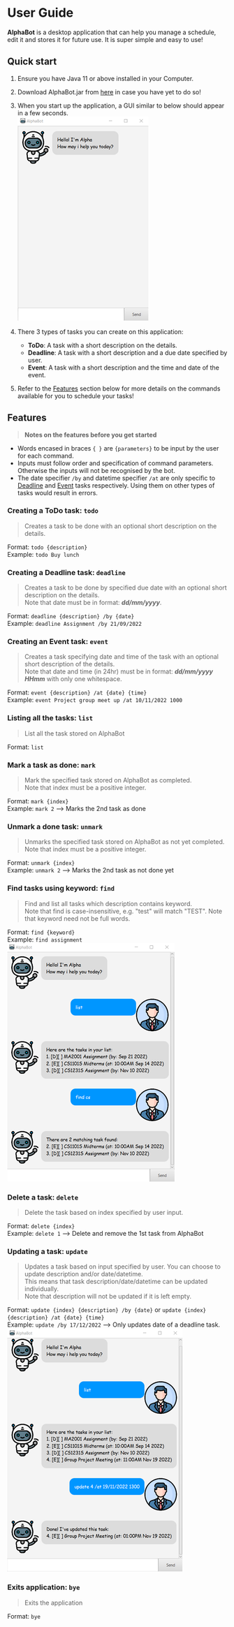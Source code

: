 # User Guide

**AlphaBot** is a desktop application that can help you manage a schedule, edit it and stores it for future use. It is super simple and easy to use!

## Quick start

1. Ensure you have Java 11 or above installed in your Computer.

2. Download AlphaBot.jar from [here](https://github.com/L1uY1jun/ip/releases/tag/A-Release) in case you have yet to do so!

3. When you start up the application, a GUI similar to below should appear in a few seconds. <br>
  ![Ui](images/initialUi.png)

4. There 3 types of tasks you can create on this application:
   * **ToDo**: A task with a short description on the details.
   * **Deadline**: A task with a short description and a due date specified by user.
   * **Event**: A task with a short description and the time and date of the event.

5. Refer to the [Features](#features) section below for more details on the commands available for you to schedule your tasks!

## Features
> **Notes on the features before you get started**
* Words encased in braces `{ }` are `{parameters}` to be input by the user for each command.
* Inputs must follow order and specification of command parameters. <br> Otherwise the inputs will not be recognised by the bot.
* The date specifier `/by` and datetime specifier `/at` are only specific to [Deadline](#creating-a-deadline-task-deadline) and [Event](#creating-an-event-task-event) tasks respectively. Using them on other types of tasks would result in errors.

### Creating a ToDo task: `todo`
> Creates a task to be done with an optional short description on the details.

Format: `todo {description}`<br>
Example: `todo Buy lunch`

### Creating a Deadline task: `deadline`
> Creates a task to be done by specified due date with an optional short description on the details. <br>
> Note that date must be in format: ***dd/mm/yyyy***.

Format: `deadline {description} /by {date}` <br>
Example: `deadline Assignment /by 21/09/2022`

### Creating an Event task: `event`
> Creates a task specifying date and time of the task with an optional short description of the details. <br>
> Note that date and time (in 24hr) must be in format: ***dd/mm/yyyy HHmm*** with only one whitespace.

Format: `event {description} /at {date} {time}`<br>
Example: `event Project group meet up /at 10/11/2022 1000`

### Listing all the tasks: `list`
> List all the task stored on AlphaBot

Format: `list`

### Mark a task as done: `mark`
> Mark the specified task stored on AlphaBot as completed. <br>
> Note that index must be a positive integer.

Format: `mark {index}` <br>
Example: `mark 2` --> Marks the 2nd task as done

### Unmark a done task: `unmark`
> Unmarks the specified task stored on AlphaBot as not yet completed. <br>
> Note that index must be a positive integer.

Format: `unmark {index}` <br>
Example: `unmark 2` --> Marks the 2nd task as not done yet

### Find tasks using keyword: `find`
> Find and list all tasks which description contains keyword. <br>
> Note that find is case-insensitive, e.g. "test" will match "TEST".
> Note that keyword need not be full words.

Format: `find {keyword}` <br>
Example: `find assignment` <br>
  ![Demonstration of find command](images/findCommandDemo.png)

### Delete a task: `delete`
> Delete the task based on index specified by user input.

Format: `delete {index}` <br>
Example: `delete 1` --> Delete and remove the 1st task from AlphaBot

### Updating a task: `update`
> Updates a task based on input specified by user. You can choose to update description and/or
> date/datetime. <br> 
> This means that task description/date/datetime can be updated individually.<br>
> Note that description will not be updated if it is left empty.

Format: `update {index} {description} /by {date}` or `update {index} {description} /at {date} {time}` <br>
Example: `update /by 17/12/2022` --> Only updates date of a deadline task. <br>
  ![Demonstration of update command](images/updateCommandDemo.png)

### Exits application: `bye`
> Exits the application

Format: `bye`
